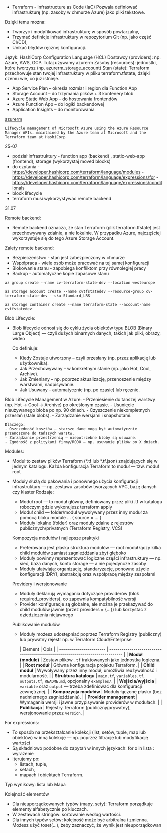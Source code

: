 - Terraform - Infrastructure as Code (IaC)
 Pozwala definiować infrastrukturę (np. zasoby w chmurze Azure) jako pliki tekstowe.

Dzięki temu można:
- Tworzyć i modyfikować infrastrukturę w sposób powtarzalny,
- Trzymać definicje infrastruktury w repozytorium Git (np. jako część CI/CD),
- Unikać błędów ręcznej konfiguracji.

Język: HashiCorp Configuration Language (HCL)
Dostawcy (providers): np. Azure, AWS, GCP. Tutaj używamy azurerm
Zasoby (resources): jednostki, które tworzysz (np. azurerm_storage_account)
Stan (state): Terraform przechowuje stan twojej infrastruktury w pliku terraform.tfstate, dzięki czemu wie, co już istnieje.

- App Service Plan – określa rozmiar i region dla Function App
- Storage Account – do trzymania plików + 3 kontenery blob
- Azure Static Web App – do hostowania frontendów
- Azure Function App – do logiki backendowej
- Application Insights – do monitorowania


[azurerm](https://github.com/hashicorp/terraform-provider-azurerm)
```
Lifecycle management of Microsoft Azure using the Azure Resource Manager APIs. maintained by the Azure team at Microsoft and the Terraform team at HashiCorp
```

25-07

- podział infrastruktury - function app (backend) , static-web-app (frontend), storage (wykorzystaj moved blocks)
- do czytania - https://developer.hashicorp.com/terraform/language/modules
              - https://developer.hashicorp.com/terraform/language/expressions/for
              - https://developer.hashicorp.com/terraform/language/expressions/conditionals
- block lifecycle
- terraform musi wykorzystywac remote backend


31.07

Remote backend:
- Remote backend oznacza, że stan Terraform (plik terraform.tfstate) jest przechowywany zdalnie, a nie lokalnie. W przypadku Azure, najczęściej wykorzystuje się do tego Azure Storage Account.

Zalety remote backend:
- Bezpieczeństwo - stan jest zabezpieczony w chmurze
- Współpraca - wiele osób może pracować na tej samej konfiguracji
- Blokowanie stanu - zapobiega konfliktom przy równoległej pracy
- Backup - automatyczne kopie zapasowe stanu

```
az group create --name cv-terraform-state-dev --location westeurope
```

```
az storage account create --name cvtfstatedev --resource-group cv-terraform-state-dev --sku Standard_LRS
```

```
az storage container create --name terraform-state --account-name cvtfstatedev
```

Blob Lifecycle:
- Blob lifecycle odnosi się do cyklu życia obiektów typu BLOB (Binary Large Object) — czyli dużych binarnych danych, takich jak pliki, obrazy, wideo

    Co definiuje:
    - Kiedy Zostaje utworzony – czyli przesłany (np. przez aplikację lub użytkownika).
    - Jak Przechowywany – w konkretnym stanie (np. jako Hot, Cool, Archive).
    - Jak Zmieniany – np. poprzez aktualizację, przenoszenie między warstwami, nadpisywanie.
    - Jak Usuwany – automatycznie (np. po czasie) lub ręcznie.

Blob Lifecycle Management w Azure:
    - Przeniesienie do tańszej warstwy (np. Hot → Cool → Archive) po określonym czasie.
    - Usunięcie nieużywanego bloba po np. 90 dniach.
    - Czyszczenie niekompletnych przesłań (stale blobs).
    - Zarządzanie wersjami i snapshotami.

    Dlaczego:
    - Oszczędność kosztów – starsze dane mogą być automatycznie przenoszone do tańszych warstw.
    - Zarządzanie przestrzenią – niepotrzebne bloby są usuwane.
    - Zgodność z politykami firmy/RODO – np. usuwanie plików po X dniach.


Modules:
- Moduł to zestaw plików Terraform (*.tf lub *.tf.json) znajdujących się w jednym katalogu. Każda konfiguracja Terraform to moduł — tzw. moduł root
- Moduły służą do pakowania i ponownego użycia konfiguracji infrastruktury — np. zestawu zasobów tworzących VPC, bazę danych czy klaster
    Rodzaje:
    - Moduł root — to moduł główny, definiowany przez pliki .tf w katalogu roboczym gdzie wykonujesz terraform apply 
    - Moduł child — folder/moduł wywoływany przez inny moduł za pomocą bloku module … { source = … }
    - Moduły lokalne (folder) oraz moduły zdalne z rejestrów publicznych/privatnych (Terraform Registry, VCS) 

    Kompozycja modułów i najlepsze praktyki
    - Preferowana jest płaska struktura modułów — root moduł łączy kilka child modułów zamiast zagnieżdżania zbyt głęboko
    - Moduły powinny reprezentować logiczne części infrastruktury — np. sieć, baza danych, konto storage — a nie pojedyncze zasoby
    - Moduły ułatwiają: organizację, standaryzację, ponowne użycie konfiguracji (DRY), abstrakcję oraz współpracę między zespołami

    Providery i wersjonowanie
    - Moduły deklarują wymagania dotyczące providerów (blok required_providers), co zapewnia kompatybilność wersji
    - Provider konfiguracje są globalne, ale można je przekazywać do child modułów jawnie (przez providers = {...}) lub korzystać z dziedziczenia niejawnego

    Publikowanie modułów
    - Moduły możesz udostępniać poprzez Terraform Registry (publiczny) lub prywatny rejestr np. w Terraform Cloud/Enterprise
    
        | Element                 | Opis                                                                          |
    | ----------------------- | ----------------------------------------------------------------------------- |
    | **Moduł (module)**      | Zestaw plików `.tf` traktowanych jako jednostka logiczna.                     |
    | **Root moduł**          | Główna konfiguracja projektu Terraform.                                       |
    | **Child moduł**         | Wywoływany przez inny moduł, umożliwia reużywalność i modularność.            |
    | **Struktura katalogu**  | `main.tf`, `variables.tf`, `outputs.tf`, `README.md`, opcjonalny `examples/`. |
    | **Wejścia/wyjścia**     | `variable` oraz `output` — trzeba zdefiniować dla konfiguracji zewnętrznej.   |
    | **Kompozycja modułów**  | Moduły łączone płasko (bez nadmiernego zagnieżdżania).                        |
    | **Provider management** | Wymagania wersji i jawne przypisywanie providerów w modułach.                 |
    | **Publikacja**          | Rejestry Terraform (publiczny/prywatny), wersjonowanie przez `version`.       |


For expressions:
- To sposób na przekształcanie kolekcji (list, setów, tuple, map lub obiektów) w inną kolekcję — np. poprzez filtrację lub modyfikację wartości
- Są składniowo podobne do zapytań w innych językach: for x in lista : wyrażenie
- Iterujemy po: 
    - listach, tuple,
    - setach,
    - mapach i obiektach Terraform.

Typ wynikowy: lista lub Mapa

Kolejność elementów
- Dla nieuporządkowanych typów (mapy, sety): Terraform porządkuje elementy alfabetycznie po kluczach.
- W zestawach stringów: sortowanie według wartości.
- Dla innych typów setów: kolejność może być arbitralna i zmienna. Możesz użyć toset(...), żeby zaznaczyć, że wynik jest nieuporządkowan